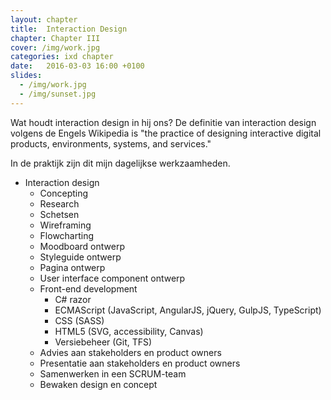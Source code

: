 ```yaml
---
layout: chapter
title:  Interaction Design
chapter: Chapter III
cover: /img/work.jpg
categories: ixd chapter
date:   2016-03-03 16:00 +0100
slides:
  - /img/work.jpg
  - /img/sunset.jpg
---
```


Wat houdt interaction design in hij ons?
De definitie van interaction design volgens de Engels Wikipedia is "the practice of designing interactive digital products, environments, systems, and services."

In de praktijk zijn dit mijn dagelijkse werkzaamheden.

- Interaction design
  - Concepting
  - Research
  - Schetsen
  - Wireframing
  - Flowcharting
  - Moodboard ontwerp
  - Styleguide ontwerp 
  - Pagina ontwerp 
  - User interface component ontwerp
  - Front-end development
	- C# razor
	- ECMAScript (JavaScript, AngularJS, jQuery, GulpJS, TypeScript)
	- CSS (SASS)
	- HTML5 (SVG, accessibility, Canvas)
	- Versiebeheer (Git, TFS)
  - Advies aan stakeholders en product owners
  - Presentatie aan stakeholders en product owners
  - Samenwerken in een SCRUM-team
  - Bewaken design en concept
